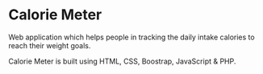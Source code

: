 # Calorie Meter
Web application which helps people in tracking the daily intake calories to reach their weight goals.

Calorie Meter is built using HTML, CSS, Boostrap, JavaScript & PHP.
